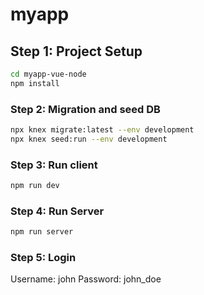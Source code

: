 # myapp

## Step 1: Project Setup

```sh
cd myapp-vue-node
npm install
```

### Step 2: Migration and seed DB

```sh
npx knex migrate:latest --env development
npx knex seed:run --env development
```

### Step 3: Run client

```sh
npm run dev
```

### Step 4: Run Server

```sh
npm run server
```

### Step 5: Login

Username: john
Password: john_doe
